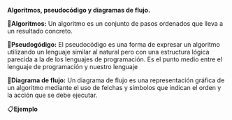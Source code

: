 **Algoritmos, pseudocódigo y diagramas de flujo.**

🧠**Algoritmos:** Un algoritmo es un conjunto de pasos ordenados que lleva a un resultado concreto. 

💬**Pseudogódigo:** El pseudocódigo es una forma de expresar un algoritmo utilizando un lenguaje similar al natural pero con una estructura lógica parecida a la de los lenguajes de programación. Es el punto medio entre el lenguaje de programación y nuestro lenguaje

🔄**Diagrama de flujo:** Un diagrama de flujo es una representación gráfica de un algoritmo mediante el uso de felchas y símbolos que indican el orden y la acción que se debe ejecutar.

📋**Ejemplo**


